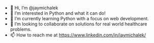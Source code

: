 - 👋 Hi, I’m @jaymichalek
- 👀 I’m interested in Python and what it can do!
- 🌱 I’m currently learning Python with a focus on web development.
- 💞️ I’m looking to collaborate on solutions for real world healthcare problems.
- 📫 How to reach me at https://www.linkedin.com/in/jaymichalek/
<!---
jaymichalek/jaymichalek is a ✨ special ✨ repository because its `README.md` (this file) appears on your GitHub profile.
You can click the Preview link to take a look at your changes.
--->
